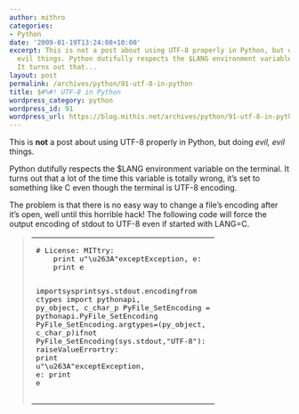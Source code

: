 ```yaml
---
author: mithro
categories:
- Python
date: '2009-01-19T13:24:08+10:00'
excerpt: This is not a post about using UTF-8 properly in Python, but doing evil,
  evil things. Python dutifully respects the $LANG environment variable on the terminal.
  It turns out that...
layout: post
permalink: /archives/python/91-utf-8-in-python
title: $#%#! UTF-8 in Python
wordpress_category: python
wordpress_id: 91
wordpress_url: https://blog.mithis.net/archives/python/91-utf-8-in-python
---
```


<div ><p>This is <b>not</b> a post about using UTF-8 properly in Python, but doing <i>evil, evil</i> things.</p><p>Python dutifully respects the $LANG environment variable on the terminal. It turns out that a lot of the time this variable is totally wrong, it’s set to something like C even though the terminal is UTF-8 encoding. </p><p>The problem is that there is no easy way to change a file’s encoding after it’s open, well until this horrible hack! The following code will force the output encoding of stdout to UTF-8 even if started with LANG=C.</p><blockquote><div ><table><tr><td ><pre  ><span ># License: MIT</span><span >try</span>:
    <span >print</span> u<span >"<span >\u</span>263A"</span><span >except</span><span >Exception</span><span >,</span> e:
    <span >print</span> e

<span >import</span><span >sys</span><span >print</span><span >sys</span>.<span >stdout</span>.<span >encoding</span><span >from</span> ctypes <span >import</span> pythonapi<span >,</span> py_object<span >,</span> c_char_p
PyFile_SetEncoding <span >=</span> pythonapi.<span >PyFile_SetEncoding</span>
PyFile_SetEncoding.<span >argtypes</span><span >=</span><span >(</span>py_object<span >,</span> c_char_p<span >)</span><span >if</span><span >not</span> PyFile_SetEncoding<span >(</span><span >sys</span>.<span >stdout</span><span >,</span><span >"UTF-8"</span><span >)</span>:
    <span >raise</span><span >ValueError</span><span >try</span>:
    <span >print</span> u<span >"<span >\u</span>263A"</span><span >except</span><span >Exception</span><span >,</span> e:
    <span >print</span> e</pre></td></tr></table></div></blockquote></div>